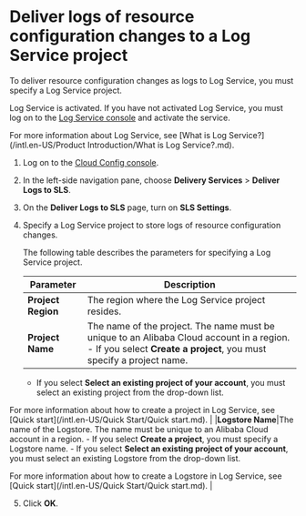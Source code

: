 # Deliver logs of resource configuration changes to a Log Service project

To deliver resource configuration changes as logs to Log Service, you must specify a Log Service project.

Log Service is activated. If you have not activated Log Service, you must log on to the [Log Service console](https://sls.console.aliyun.com) and activate the service.

For more information about Log Service, see [What is Log Service?](/intl.en-US/Product Introduction/What is Log Service?.md).

1.  Log on to the [Cloud Config console](https://config.console.aliyun.com).

2.  In the left-side navigation pane, choose **Delivery Services** \> **Deliver Logs to SLS**.

3.  On the **Deliver Logs to SLS** page, turn on **SLS Settings**.

4.  Specify a Log Service project to store logs of resource configuration changes.

    The following table describes the parameters for specifying a Log Service project.

    |Parameter|Description|
    |---------|-----------|
    |**Project Region**|The region where the Log Service project resides.|
    |**Project Name**|The name of the project. The name must be unique to an Alibaba Cloud account in a region.    -   If you select **Create a project**, you must specify a project name.
    -   If you select **Select an existing project of your account**, you must select an existing project from the drop-down list.

For more information about how to create a project in Log Service, see [Quick start](/intl.en-US/Quick Start/Quick start.md). |
    |**Logstore Name**|The name of the Logstore. The name must be unique to an Alibaba Cloud account in a region.    -   If you select **Create a project**, you must specify a Logstore name.
    -   If you select **Select an existing project of your account**, you must select an existing Logstore from the drop-down list.

For more information about how to create a Logstore in Log Service, see [Quick start](/intl.en-US/Quick Start/Quick start.md). |

5.  Click **OK**.


